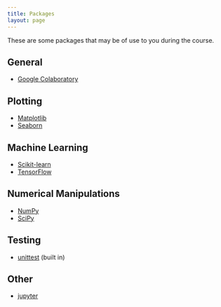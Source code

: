 ```yaml
---
title: Packages
layout: page
---
```


These are some packages that may be of use to you during the course.

## General

- [Google Colaboratory](https://colab.research.google.com/)

## Plotting

- [Matplotlib](https://matplotlib.org)
- [Seaborn](https://seaborn.pydata.org)

## Machine Learning

- [Scikit-learn](http://scikit-learn.org/stable/)
- [TensorFlow](https://www.tensorflow.org)

## Numerical Manipulations

- [NumPy](http://www.numpy.org)
- [SciPy](https://www.scipy.org)

## Testing

- [unittest](https://docs.python.org/3/library/unittest.html#) (built in)

## Other

- [jupyter](http://jupyter.org)
